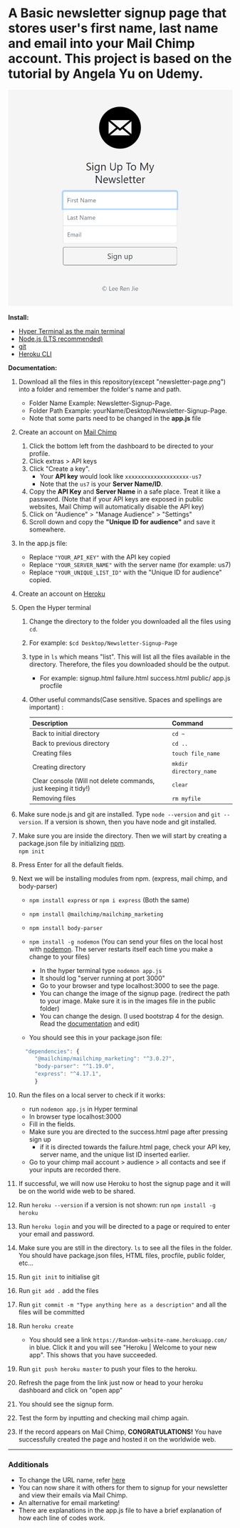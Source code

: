 # A Basic newsletter signup page that stores user's first name, last name and email into your Mail Chimp account. This project is based on the tutorial by Angela Yu on Udemy.

![Image of the Newsletter Signup Page](https://github.com/LeeRenJie/Newsletter-signup-page/blob/main/newsletter-page.png)

<b>Install:</b>
* [Hyper Terminal as the main terminal](https://hyper.is/)
* [Node.js (LTS recommended)](https://nodejs.org/en/)
* [git](https://git-scm.com/)
* [Heroku CLI](https://devcenter.heroku.com/articles/getting-started-with-nodejs#set-up)

<b>Documentation:</b>
1. Download all the files in this repository(except "newsletter-page.png") into a folder and remember the folder's name and path. 
    * Folder Name Example: Newsletter-Signup-Page. 
    * Folder Path Example: yourName/Desktop/Newsletter-Signup-Page.
    * Note that some parts need to be changed in the <b>app.js</b> file

1. Create an account on [Mail Chimp](https://mailchimp.com/)
   1. Click the bottom left from the dashboard to be directed to your profile.
   1. Click extras > API keys
   1. Click "Create a key". 
      * Your <b>API key</b> would look like `xxxxxxxxxxxxxxxxxxxx-us7` 
      * Note that the `us7` is your <b>Server Name/ID</b>.
   1. Copy the <b>API Key</b> and <b>Server Name</b> in a safe place. Treat it like a password. (Note that if your API keys are exposed in public websites, Mail Chimp will automatically disable the API key)
   1. Click on "Audience" > "Manage Audience" > "Settings" 
   1. Scroll down and copy the <b>"Unique ID for audience"</b> and save it somewhere. 
   
1. In the app.js file:
   * Replace `"YOUR_API_KEY"` with the API key copied
   * Replace `"YOUR_SERVER_NAME"` with the server name (for example: us7)
   * Replace `"YOUR_UNIQUE_LIST_ID"` with the "Unique ID for audience" copied.
  
1. Create an account on [Heroku](https://heroku.com) 

1. Open the Hyper terminal
    1. Change the directory to the folder you downloaded all the files using `cd`.
    1. For example: `$cd Desktop/Newsletter-Signup-Page`
    1. type in  `ls` which means "list". This will list all the files available in the directory. Therefore, the files you downloaded should be the output.
        * For example: signup.html failure.html success.html public/ app.js procfile   
    1. Other useful commands(Case sensitive. Spaces and spellings are important) :

       Description | Command
       ------------ | -------------
       Back to initial directory | `cd ~`
       Back to previous directory | `cd ..`
       Creating files | `touch file_name`
       Creating directory | `mkdir directory_name`
       Clear console (Will not delete commands, just keeping it tidy!) | `clear`
       Removing files |`rm myfile`
 
1. Make sure node.js and git are installed. Type `node --version` and `git --version`. If a version is shown, then you have node and git installed.
1. Make sure you are inside the directory. Then we will start by creating a package.json file by initializing [npm](https://www.npmjs.com/).<br> `npm init`
1. Press Enter for all the default fields.
1. Next we will be installing modules from npm. (express, mail chimp, and body-parser)
    * `npm install express` or `npm i express` (Both the same)
    * `npm install @mailchimp/mailchimp_marketing`
    * `npm install body-parser`
    * `npm install -g nodemon` (You can send your files on the local host with [nodemon](https://nodemon.io). The server restarts itself each time you make a change to your files)
         * In the hyper terminal type `nodemon app.js`
         * It should log "server running at port 3000"
         * Go to your browser and type localhost:3000 to see the page.
         * You can change the image of the signup page. (redirect the path to your image. Make sure it is in the images file in the public folder)
         * You can change the design. (I used bootstrap 4 for the design. Read the [documentation](https://getbootstrap.com/docs/4.5/getting-started/introduction/) and edit)
    
    * You should see this in your package.json file:
    ```javascript
      "dependencies": {
         "@mailchimp/mailchimp_marketing": "^3.0.27",
         "body-parser": "^1.19.0",
         "express": "^4.17.1",
         }
    ```
    
1. Run the files on a local server to check if it works:
    * run `nodemon app.js` in Hyper terminal
    * In browser type localhost:3000
    * Fill in the fields.
    * Make sure you are directed to the success.html page after pressing sign up
        * if it is directed towards the failure.html page, check your API key, server name, and the unique list ID inserted earlier.
    * Go to your chimp mail account > audience > all contacts and see if your inputs are recorded there.
 
 1. If successful, we will now use Heroku to host the signup page and it will be on the world wide web to be shared.
 1. Run `heroku --version` if a version is not shown: run `npm install -g heroku`
 1. Run `heroku login` and you will be directed to a page or required to enter your email and password.
 1. Make sure you are still in the directory. `ls` to see all the files in the folder. You should have package.json files, HTML files, procfile, public folder, etc...
 1. Run `git init` to initialise git
 1. Run `git add .` add the files
 1. Run `git commit -m "Type anything here as a description"` and all the files will be committed 
 1. Run `heroku create`
     * You should see a link `https://Random-website-name.herokuapp.com/` in blue. Click it and you will see "Heroku | Welcome to your new app". This shows that you have succeeded.
     
1. Run `git push heroku master` to push your files to the heroku.
1. Refresh the page from the link just now or head to your heroku dashboard and click on "open app" 
1. You should see the signup form.
1. Test the form by inputting and checking mail chimp again.
1. If the record appears on Mail Chimp, <b>CONGRATULATIONS!</b> You have successfully created the page and hosted it on the worldwide web.

<hr> 

### Additionals<br>
* To change the URL name, refer [here](https://devcenter.heroku.com/articles/renaming-apps)
* You can now share it with others for them to signup for your newsletter and view their emails via Mail Chimp.
* An alternative for email marketing!
* There are explanations in the app.js file to have a brief explanation of how each line of codes work.
